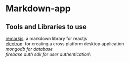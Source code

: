 # Markdown-app

## Tools and Libraries to use
[remarkjs](https://github.com/remarkjs/react-markdown#what-is-this): a markdown library for reactjs\
[electron](https://www.electronjs.org/): for creating a cross platform desktop application\
*mongodb for database*\
*firebase auth sdk for user authentication*\
